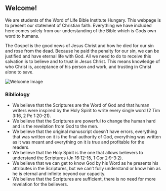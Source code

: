 ## Welcome!

We are students of the Word of Life Bible Institute Hungary. This webpage is to present our statement of Christian faith. Everything we have included here comes solely from our understanding of the Bible which is Gods own word to humans.  

The Gospel is the good news of Jesus Christ and how he died for our sin and rose from the dead. Because he paid the penalty for our sin, we can be justified and have eternal life with God. All we need to do to receive this salvation is to believe and to trust in Jesus Christ. This means knowledge of who Christ is, acceptance of his person and work, and trusting in Christ alone to save.

![Welcome Image](https://dc95wa4w5yhv.cloudfront.net/image-cache/bible-study_724_482_80.jpg)

### Bibliology

- We believe that the Scriptures are the Word of God and that human writers were inspired by the Holy Spirit to write every single word (2 Tim 3:16, 2 Pe 1:20-21). 
- We believe that the Scriptures are powerful to change the human hard and is the revelation from God to the men. 
- We believe that the original manuscript doesn’t have errors, everything that was written on it is the final authority of God, everything was written as it was meant and everything on it is true and profitable for the readers.
- We believe that the Holy Spirit is the one that allows believers to understand the Scriptures (Jn 16:12-15, 1 Cor 2:9-3:2).
- We believe that we can get to know God by his Word as he presents his attributes in the Scriptures, but we can’t fully understand or know him as he is eternal and infinite beyond our capacity.
- We believe that the Scriptures are sufficient, there is no need for more revelation for the believers. 
